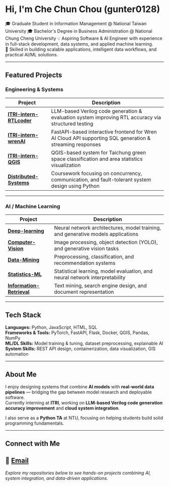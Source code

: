 
# Hi, I'm Che Chun Chou (gunter0128)

🎓 Graduate Student in Information Management @ National Taiwan University 
🎓 Bachelor's Degree in Business Administration @ National Chung Cheng University 
💡 Aspiring Software & AI Engineer with experience in full-stack development, data systems, and applied machine learning.  
🔧 Skilled in building scalable applications, intelligent data workflows, and practical AI/ML solutions.

---

##  Featured Projects

###  **Engineering & Systems**
| Project | Description |
|----------|--------------|
| [**ITRI-intern-RTLcoder**](https://github.com/gunter0128/ITRI-intern-RTLcoder) |  LLM-based Verilog code generation & evaluation system improving RTL accuracy via structured testing |
| [**ITRI-intern-wrenAI**](https://github.com/gunter0128/ITRI-intern-wrenAI) |  FastAPI-based interactive frontend for Wren AI Cloud API supporting SQL generation & streaming responses |
| [**ITRI-intern-QGIS**](https://github.com/gunter0128/ITRI-intern-QGIS) |  QGIS-based system for Taichung green space classification and area statistics visualization |
| [**Distributed-Systems**](https://github.com/gunter0128/Distributed-Systems) |  Coursework focusing on concurrency, communication, and fault-tolerant system design using Python |

---

###  **AI / Machine Learning**
| Project | Description |
|----------|--------------|
| [**Deep-learning**](https://github.com/gunter0128/Deep-learning) |  Neural network architectures, model training, and generative models applications |
| [**Computer-Vision**](https://github.com/gunter0128/Computer-Vision) |  Image processing, object detection (YOLO), and generative vision tasks |
| [**Data-Mining**](https://github.com/gunter0128/Data-Mining) |  Preprocessing, classification, and recommendation systems |
| [**Statistics-ML**](https://github.com/gunter0128/statistics-ML) |  Statistical learning, model evaluation, and neural network interpretability |
| [**Information-Retrieval**](https://github.com/gunter0128/Information-retrieval) |  Text mining, search engine design, and document representation |

---

##  Tech Stack

**Languages:** Python, JavaScript, HTML, SQL  
**Frameworks & Tools:** PyTorch, FastAPI, Flask, Docker, QGIS, Pandas, NumPy  
**ML/DL Skills:** Model training & tuning, dataset preprocessing, explainable AI  
**System Skills:** REST API design, containerization, data visualization, GIS automation  

---

##  About Me

I enjoy designing systems that combine **AI models** with **real-world data pipelines** — bridging the gap between model research and deployable software.  
Currently interning at **ITRI**, working on **LLM-based Verilog code generation accuracy improvement** and **cloud system integration**.  

I also serve as a **Python TA** at NTU, focusing on helping students build solid programming fundamentals.  

---

##  Connect with Me

📧 [Email](mailto:vincent12896@gmail.com)  
---

 *Explore my repositories below to see hands-on projects combining AI, system integration, and data-driven applications.*
